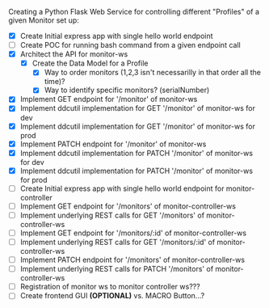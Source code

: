
Creating a Python Flask Web Service for controlling different "Profiles" of a given Monitor set up:

* [x] Create Initial express app with single hello world endpoint
* [ ] Create POC for running bash command from a given endpoint call
* [x] Architect the API for monitor-ws
    * [x] Create the Data Model for a Profile
        * [x] Way to order monitors (1,2,3 isn't necessarilly in that order all the time)?
        * [x] Way to identify specific monitors? (serialNumber)
* [x] Implement GET endpoint for '/monitor' of monitor-ws
* [x] Implement ddcutil implementation for GET '/monitor' of monitor-ws for dev
* [x] Implement ddcutil implementation for GET '/monitor' of monitor-ws for prod
* [x] Implement PATCH endpoint for '/monitor' of monitor-ws
* [X] Implement ddcutil implementation for PATCH '/monitor' of monitor-ws for dev
* [x] Implement ddcutil implementation for PATCH '/monitor' of monitor-ws for prod
* [ ] Create Initial express app with single hello world endpoint for monitor-controller
* [ ] Implement GET endpoint for '/monitors' of monitor-controller-ws
* [ ] Implement underlying REST calls for GET '/monitors' of monitor-controller-ws
* [ ] Implement GET endpoint for '/monitors/:id' of monitor-controller-ws
* [ ] Implement underlying REST calls for GET '/monitors/:id' of monitor-controller-ws
* [ ] Implement PATCH endpoint for '/monitors' of monitor-controller-ws
* [ ] Implement underlying REST calls for PATCH '/monitors' of monitor-controller-ws
* [ ] Registration of monitor ws to monitor controller ws???
* [ ] Create frontend GUI **(OPTIONAL)** vs. MACRO Button...? 
